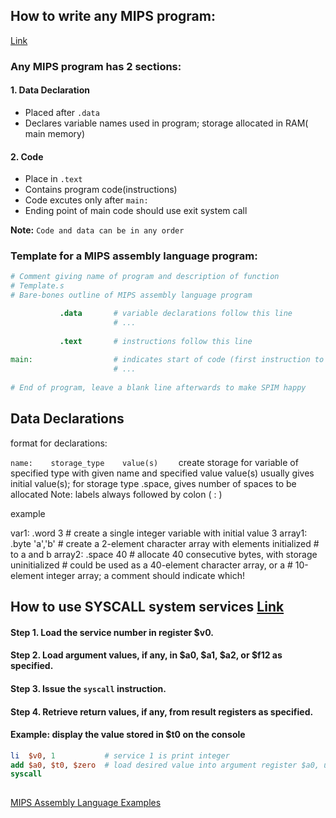 ## How to write any MIPS program:

[Link](https://minnie.tuhs.org/CompArch/Resources/mips_quick_tutorial.html)

### Any MIPS program has 2 sections:
#### 1. Data Declaration
  - Placed after ```.data```
  - Declares variable names used in program; storage allocated in RAM( main memory)

#### 2. Code
- Place in ```.text```
- Contains program code(instructions)
- Code excutes only after ```main:```
- Ending point of main code should use exit system call

**Note:** ```Code and data can be in any order```

### Template for a MIPS assembly language program:

```MIPS
# Comment giving name of program and description of function
# Template.s
# Bare-bones outline of MIPS assembly language program

           .data       # variable declarations follow this line
                       # ...
														
           .text       # instructions follow this line	
																	
main:                  # indicates start of code (first instruction to execute)
                       # ...
									
# End of program, leave a blank line afterwards to make SPIM happy

```

## Data Declarations
format for declarations:

```name:	storage_type	value(s)	```
create storage for variable of specified type with given name and specified value
value(s) usually gives initial value(s); for storage type .space, gives number of spaces to be allocated
Note: labels always followed by colon ( : )

example
	
var1:		.word	3	# create a single integer variable with initial value 3
array1:		.byte	'a','b'	# create a 2-element character array with elements initialized
				#   to  a  and  b
array2:		.space	40	# allocate 40 consecutive bytes, with storage uninitialized
				#   could be used as a 40-element character array, or a
				#   10-element integer array; a comment should indicate which!	

## How to use SYSCALL system services [Link](https://courses.missouristate.edu/kenvollmar/mars/help/syscallhelp.html)

#### Step 1. Load the service number in register $v0.
#### Step 2. Load argument values, if any, in $a0, $a1, $a2, or $f12 as specified.
#### Step 3. Issue the ```syscall``` instruction.
#### Step 4. Retrieve return values, if any, from result registers as specified.

####  Example: display the value stored in $t0 on the console
```MIPS
li  $v0, 1           # service 1 is print integer
add $a0, $t0, $zero  # load desired value into argument register $a0, using pseudo-op
syscall
   
```

[MIPS Assembly Language Examples](https://courses.cs.washington.edu/courses/cse378/03wi/lectures/mips-asm-examples.html)
